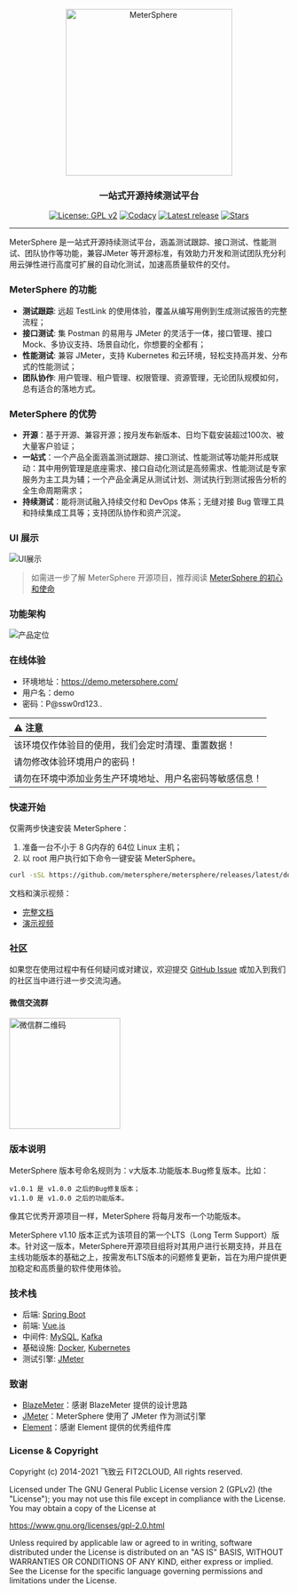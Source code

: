 <p align="center"><a href="https://metersphere.io"><img src="https://metersphere.oss-cn-hangzhou.aliyuncs.com/img/MeterSphere-%E7%B4%AB%E8%89%B2.png" alt="MeterSphere" width="300" /></a></p>
<h3 align="center">一站式开源持续测试平台</h3>
<p align="center">
  <a href="https://www.gnu.org/licenses/old-licenses/gpl-2.0"><img src="https://img.shields.io/github/license/metersphere/metersphere?color=%231890FF&style=flat-square" alt="License: GPL v2"></a>
  <a href="https://app.codacy.com/gh/metersphere/metersphere?utm_source=github.com&utm_medium=referral&utm_content=metersphere/metersphere&utm_campaign=Badge_Grade_Dashboar"><img src="https://api.codacy.com/project/badge/Grade/176186d132df448b955f8bdd5e6ef9c0" alt="Codacy"></a>
  <a href="https://github.com/metersphere/metersphere/releases/latest"><img src="https://img.shields.io/github/downloads/metersphere/metersphere/total" alt="Latest release"></a>
  <a href="https://github.com/metersphere/metersphere"><img src="https://img.shields.io/github/stars/metersphere/metersphere?color=%231890FF&style=flat-square" alt="Stars"></a>
</p>
<hr />

MeterSphere 是一站式开源持续测试平台，涵盖测试跟踪、接口测试、性能测试、团队协作等功能，兼容JMeter 等开源标准，有效助力开发和测试团队充分利用云弹性进行高度可扩展的自动化测试，加速高质量软件的交付。

### MeterSphere 的功能

-   **测试跟踪**: 远超 TestLink 的使用体验，覆盖从编写用例到生成测试报告的完整流程；
-   **接口测试**: 集 Postman 的易用与 JMeter 的灵活于一体，接口管理、接口 Mock、多协议支持、场景自动化，你想要的全都有；
-   **性能测试**: 兼容 JMeter，支持 Kubernetes 和云环境，轻松支持高并发、分布式的性能测试；
-   **团队协作**: 用户管理、租户管理、权限管理、资源管理，无论团队规模如何，总有适合的落地方式。

### MeterSphere 的优势

-   **开源**：基于开源、兼容开源；按月发布新版本、日均下载安装超过100次、被大量客户验证；
-   **一站式**：一个产品全面涵盖测试跟踪、接口测试、性能测试等功能并形成联动：其中用例管理是底座需求、接口自动化测试是高频需求、性能测试是专家服务为主工具为辅；一个产品全满足从测试计划、测试执行到测试报告分析的全生命周期需求；
-   **持续测试**：能将测试融入持续交付和 DevOps 体系；无缝对接 Bug 管理工具和持续集成工具等；支持团队协作和资产沉淀。

### UI 展示

![UI展示](https://metersphere.oss-cn-hangzhou.aliyuncs.com/img/UI.gif)

> 如需进一步了解 MeterSphere 开源项目，推荐阅读 [MeterSphere 的初心和使命](https://mp.weixin.qq.com/s/DpCt3BNgBTlV3sJ5qtPmZw)

### 功能架构

![产品定位](https://metersphere.oss-cn-hangzhou.aliyuncs.com/img/ct-devops.png)

### 在线体验

-   环境地址：<https://demo.metersphere.com/>
-   用户名：demo
-   密码：P@ssw0rd123..

| :warning: 注意                 |
| :--------------------------- |
| 该环境仅作体验目的使用，我们会定时清理、重置数据！    |
| 请勿修改体验环境用户的密码！               |
| 请勿在环境中添加业务生产环境地址、用户名密码等敏感信息！ |

### 快速开始

仅需两步快速安装 MeterSphere：

1.  准备一台不小于 8 G内存的 64位 Linux 主机；
2.  以 root 用户执行如下命令一键安装 MeterSphere。

```sh
curl -sSL https://github.com/metersphere/metersphere/releases/latest/download/quick_start.sh | sh
```

文档和演示视频：

-   [完整文档](https://metersphere.io/docs/)
-   [演示视频](https://www.bilibili.com/video/BV1yp4y1p72C/)

### 社区

如果您在使用过程中有任何疑问或对建议，欢迎提交 [GitHub Issue](https://github.com/metersphere/metersphere/issues/new/choose) 或加入到我们的社区当中进行进一步交流沟通。

#### 微信交流群

<img src="https://metersphere.oss-cn-hangzhou.aliyuncs.com/img/wechat-group.png" alt="微信群二维码" width="200"/>

### 版本说明

MeterSphere 版本号命名规则为：v大版本.功能版本.Bug修复版本。比如：

```text
v1.0.1 是 v1.0.0 之后的Bug修复版本；
v1.1.0 是 v1.0.0 之后的功能版本。
```

像其它优秀开源项目一样，MeterSphere 将每月发布一个功能版本。

MeterSphere v1.10 版本正式为该项目的第一个LTS（Long Term Support）版本。针对这一版本，MeterSphere开源项目组将对其用户进行长期支持，并且在主线功能版本的基础之上，按需发布LTS版本的问题修复更新，旨在为用户提供更加稳定和高质量的软件使用体验。

### 技术栈

-   后端: [Spring Boot](https://www.tutorialspoint.com/spring_boot/spring_boot_introduction.htm)
-   前端: [Vue.js](https://vuejs.org/)
-   中间件: [MySQL](https://www.mysql.com/), [Kafka](https://kafka.apache.org/)
-   基础设施: [Docker](https://www.docker.com/), [Kubernetes](https://kubernetes.io/)
-   测试引擎: [JMeter](https://jmeter.apache.org/)

### 致谢

-   [BlazeMeter](https://www.blazemeter.com/)：感谢 BlazeMeter 提供的设计思路
-   [JMeter](https://jmeter.apache.org/)：MeterSphere 使用了 JMeter 作为测试引擎
-   [Element](https://element.eleme.cn/#/)：感谢 Element 提供的优秀组件库

### License & Copyright

Copyright (c) 2014-2021 飞致云 FIT2CLOUD, All rights reserved.

Licensed under The GNU General Public License version 2 (GPLv2)  (the "License"); you may not use this file except in compliance with the License. You may obtain a copy of the License at

<https://www.gnu.org/licenses/gpl-2.0.html>

Unless required by applicable law or agreed to in writing, software distributed under the License is distributed on an "AS IS" BASIS, WITHOUT WARRANTIES OR CONDITIONS OF ANY KIND, either express or implied. See the License for the specific language governing permissions and limitations under the License.
